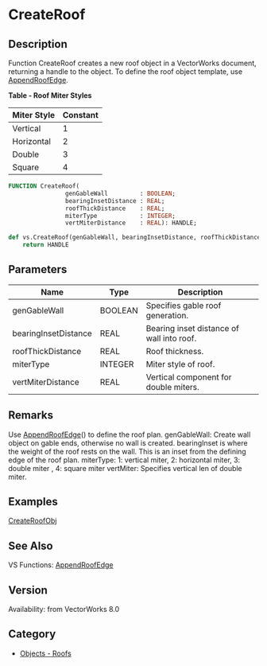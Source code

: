 # CreateRoof

## Description
Function CreateRoof creates a new roof object in a VectorWorks document, returning a handle to the object. To define the roof object template, use [AppendRoofEdge](AppendRoofEdge.md).

**Table - Roof Miter Styles**

| Miter Style | Constant |
|-------------|----------|
| Vertical    | 1        |
| Horizontal  | 2        |
| Double      | 3        |
| Square      | 4        |

```pascal
FUNCTION CreateRoof(
				genGableWall         : BOOLEAN;
				bearingInsetDistance : REAL;
				roofThickDistance    : REAL;
				miterType            : INTEGER;
				vertMiterDistance    : REAL): HANDLE;
```

```python
def vs.CreateRoof(genGableWall, bearingInsetDistance, roofThickDistance, miterType, vertMiterDistance):
    return HANDLE
```

## Parameters
|Name|Type|Description|
|---|---|---|
|genGableWall|BOOLEAN|Specifies gable roof generation.|
|bearingInsetDistance|REAL|Bearing inset distance of wall into roof.|
|roofThickDistance|REAL|Roof thickness.|
|miterType|INTEGER|Miter style of roof.|
|vertMiterDistance|REAL|Vertical component for double miters.|

## Remarks
Use [AppendRoofEdge](AppendRoofEdge.md)() to define the roof plan.
genGableWall: Create wall object on gable ends, otherwise no wall is created.
bearingInset is where the weight of the roof rests on the wall.  This is an inset from the defining edge of the roof plan.
miterType:  1: vertical miter, 2: horizontal miter, 3: double miter , 4: square miter
vertMiter: Specifies vertical len of double miter.

## Examples
[CreateRoofObj](examples/CreateRoofObj.md)

## See Also
VS Functions:
[AppendRoofEdge](AppendRoofEdge.md)

## Version
Availability: from VectorWorks 8.0

## Category
* [Objects - Roofs](../Categories/Objects%20-%20Roofs.md)
